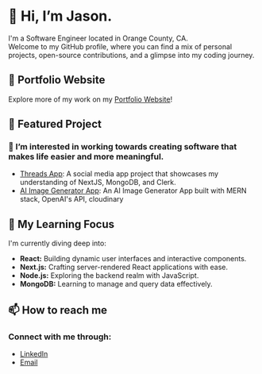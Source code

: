# 👋 Hi, I’m Jason.
I'm a Software Engineer located in Orange County, CA.  
Welcome to my GitHub profile, where you can find a mix of personal projects, open-source contributions, and a glimpse into my coding journey. 

## 🔗 Portfolio Website

Explore more of my work on my [Portfolio Website](https://jasonngo-portfolio.vercel.app/)!

## 🌟 Featured Project
### 👀 I’m interested in working towards creating software that makes life easier and more meaningful.

* [Threads App](https://github.com/jasonsonthanhngo/threads_app): A social media app project that showcases my understanding of NextJS, MongoDB, and Clerk.
* [AI Image Generator App](https://github.com/jasonsonthanhngo/AI_Image_Generator): An AI Image Generator App built with MERN stack, OpenAI's API, cloudinary


## 🌱 My Learning Focus

I'm currently diving deep into:

- **React:** Building dynamic user interfaces and interactive components.
- **Next.js:** Crafting server-rendered React applications with ease.
- **Node.js:** Exploring the backend realm with JavaScript.
- **MongoDB:** Learning to manage and query data effectively.

## 📫 How to reach me 
### Connect with me through:
* <a href="https://www.linkedin.com/in/jasonsonthanhngo/" target="_blank">LinkedIn</a>  
* <a href="mailto:jasonsonthanhngo@gmail.com" target="_blank">Email</a>


<!---
jasonsonthanhngo/jasonsonthanhngo is a ✨ special ✨ repository because its `README.md` (this file) appears on your GitHub profile.
You can click the Preview link to take a look at your changes.
--->

